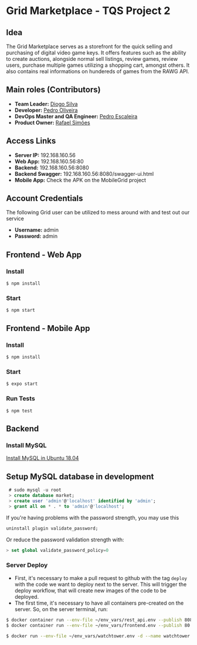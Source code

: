 # Grid Marketplace - TQS Project 2

## Idea

The Grid Marketplace serves as a storefront for the quick selling and purchasing of digital video game keys. It offers features such as the ability to create auctions, alongside normal sell listings, review games, review users, purchase multiple games utilizing a shopping cart, amongst others. It also contains real informations on hundereds of games from the RAWG API.
  
## Main roles (Contributors)

* **Team Leader:** [Diogo Silva](https://github.com/HerouFenix)
* **Developer:** [Pedro Oliveira](https://github.com/DrPunpun)
* **DevOps Master and QA Engineer:** [Pedro Escaleira](https://github.com/oEscal)
* **Product Owner:** [Rafael Simões](https://github.com/Rafaelyot)

## Access Links
* **Server IP:** 192.168.160.56
* **Web App:** 192.168.160.56:80
* **Backend:** 192.168.160.56:8080
* **Backend Swagger:** 192.168.160.56:8080/swagger-ui.html
* **Mobile App:** Check the APK on the MobileGrid project


## Account Credentials
The following Grid user can be utilized to mess around with and test out our service
* **Username:** admin
* **Password:** admin


## Frontend - Web App
### Install
```
$ npm install
```

### Start
```
$ npm start
```

## Frontend - Mobile App
### Install
```
$ npm install
```

### Start
```
$ expo start
```

### Run Tests
```
$ npm test
```

## Backend
### Install MySQL
[Install MySQL in Ubuntu 18.04](https://www.digitalocean.com/community/tutorials/how-to-install-mysql-on-ubuntu-18-04)
## Setup MySQL database in development

```sql
 # sudo mysql -u root
 > create database market;
 > create user 'admin'@'localhost' identified by 'admin';
 > grant all on * . * to 'admin'@'localhost';
```

If you're having problems with the password strength, you may use this
```sql
uninstall plugin validate_password;
```
Or reduce the password validation strength with:
```sql
> set global validate_password_policy=0
```

### Server Deploy
 - First, it's necessary to make a pull request to github with the tag `deploy` with the code we want to deploy next to the server. This will trigger the deploy workflow, that will create new images of the code to be deployed.
 - The first time, it's necessary to have all containers pre-created on the server. So, on the server terminal, run:
 ```bash
 $ docker container run --env-file ~/env_vars/rest_api.env --publish 8080:8080 --detach --name rest docker.pkg.github.com/oescal/tqs_project_2/api                # run the rest container
 $ docker container run --env-file ~/env_vars/frontend.env --publish 80:80 --detach --name web-app docker.pkg.github.com/oescal/tqs_project_2/web-app              # run the web-app container

 $ docker run --env-file ~/env_vars/watchtower.env -d --name watchtower -v /var/run/docker.sock:/var/run/docker.sock -v ~/.docker/config.json:/config.json containrrr/watchtower              # run the watchtower container for continuous deployment
